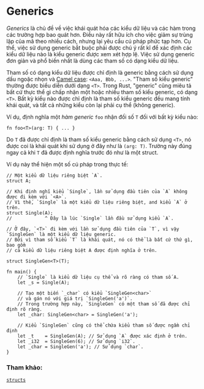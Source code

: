 # Generics

*Generics* là chủ đề về việc khái quát hóa các kiểu dữ liệu và các hàm trong các trường hợp bao quát hơn. Điều này rất hữu ích cho việc giảm sự trùng lặp của mã theo nhiều cách, nhưng lại yêu cầu cú pháp phức tạp hơn. Cụ thể, việc sử dụng generic bắt buộc phải được chú ý rất kĩ để xác định các kiểu dữ liệu nào là kiểu generic được xem xét hợp lệ. Việc sử dụng generic đơn giản và phổ biến nhất là dùng các tham số có dạng kiểu dữ liệu.

Tham số có dạng kiểu dữ liệu được chỉ định là generic bằng cách sử dụng dấu ngoặc nhọn và [Camel case][camelcase]: `<Aaa, Bbb, ...>`. "Tham số kiểu generic" thường được biểu diễn dưới dạng `<T>`. Trong Rust, "generic" cũng miêu tả bất cứ thực thể gì chấp nhận một hoặc nhiều tham số kiểu generic, có dạng `<T>`. Bất kỳ kiểu nào được chỉ định là tham số kiểu generic đều mang tính khái quát, và tất cả những kiểu còn lại phải cụ thể (không generic).

Ví dụ, định nghĩa một *hàm generic* `foo` nhận đối số `T` đối với bất kỳ kiểu nào:

```rust,ignore
fn foo<T>(arg: T) { ... }
```

Do `T` đã được chỉ định là tham số kiểu generic bằng cách sử dụng `<T>`, nó được coi là khái quát khi sử dụng ở đây như là `(arg: T)`. Trường này đúng ngay cả khi `T` đã được định nghĩa trước đó như là một struct.

Ví dụ này thể hiện một số cú pháp trong thực tế:

```rust,editable
// Một kiểu dữ liệu riêng biệt `A`.
struct A;

// Khi định nghĩ kiểu `Single`, lần sử dụng đầu tiên của `A` không được đi kèm với `<A>`.
// Vì thế, `Single` là một kiểu dữ liệu riêng biệt, and kiểu `A` ở trên.
struct Single(A);
//            ^ Đây là lúc `Single` lần đầu sử dụng kiểu `A`.

// Ở đây, `<T>` đi kèm với lần sử dụng đầu tiên của `T`, vì vậy `SingleGen` là một kiểu dữ liệu generic.
// Bởi vì tham số kiểu `T` là khái quát, nó có thể là bất cứ thứ gì, bao gồm 
// cả kiểu dữ liệu riêng biệt A được định nghĩa ở trên.

struct SingleGen<T>(T);

fn main() {
    // `Single` là kiểu dữ liệu cụ thể và rõ ràng có tham số A.
    let _s = Single(A);
    
    // Tạo một biến `_char` có kiểu `SingleGen<char>`
    // và gán nó với giá trị `SingleGen('a')`.
    // Trong trường hợp này, `SingleGen` có một tham số đã được chỉ định rõ ràng.
    let _char: SingleGen<char> = SingleGen('a');

    // Kiểu `SingleGen` cũng có thể chứa kiểu tham số được ngầm chỉ định
    let _t    = SingleGen(A); // Sử dụng `A` được xác định ở trên.
    let _i32  = SingleGen(6); // Sử dụng `i32`.
    let _char = SingleGen('a'); // Sử dụng `char`.
}
```

### Tham khảo:

[`structs`][structs]

[structs]: custom_types/structs.md
[camelcase]: https://en.wikipedia.org/wiki/CamelCase
